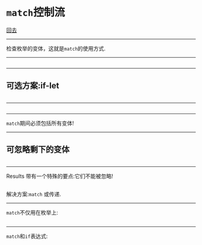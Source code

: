 # `match`控制流

[回去](toc/default.html)

---

检查枚举的变体，这就是`match`的使用方式.

---

<pre><code data-source="chapters/shared/code/match/1.rs" data-trim="hljs rust" class="lang-rust"></code></pre>

---

## 可选方案:if-let

<pre><code data-source="chapters/shared/code/match/2.rs" data-trim="hljs rust" class="lang-rust"></code></pre>

---

<pre><code data-source="chapters/shared/code/match/3.rs" data-trim="hljs rust" class="lang-rust"></code></pre>

---

`match`期间必须包括所有变体!

---

## 可忽略剩下的变体

<pre><code data-source="chapters/shared/code/match/4.rs" data-trim="hljs rust"
class="lang-rust"></code></pre>

---

Results 带有一个特殊的要点:它们不能被忽略!

<pre><code data-source="chapters/shared/code/match/5.rs" data-trim="hljs rust" class="lang-rust"></code></pre>

解决方案:`match` 或传递.

---

`match`不仅用在枚举上:

<pre><code data-source="chapters/shared/code/match/6.rs" data-trim="hljs rust" class="lang-rust"></code></pre>

---

`match`和`if`表达式:

<pre><code data-source="chapters/shared/code/match/7.rs" data-trim="hljs rust" class="lang-rust"></code></pre>
